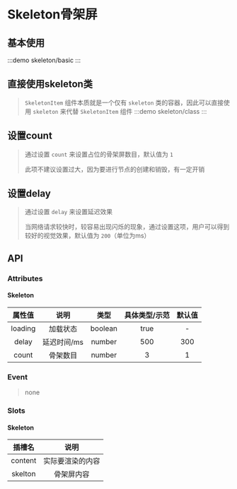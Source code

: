 # Skeleton骨架屏

## 基本使用 
:::demo skeleton/basic
:::

## 直接使用skeleton类
> `SkeletonItem` 组件本质就是一个仅有 `skeleton` 类的容器，因此可以直接使用 `skeleton` 来代替 `SkeletonItem` 组件
:::demo skeleton/class
:::

## 设置count
> 通过设置 `count` 来设置占位的骨架屏数目，默认值为 `1`
>> 
> 此项不建议设置过大，因为要进行节点的创建和销毁，有一定开销



## 设置delay
> 通过设置 `delay` 来设置延迟效果
>> 
> 当网络请求较快时，较容易出现闪烁的现象，通过设置这项，用户可以得到较好的视觉效果，默认值为 `200`（单位为ms）


## API


### Attributes

#### Skeleton 

| 属性值  |    说明     |  类型   | 具体类型/示范 | 默认值 |
| :-----: | :---------: | :-----: | :-----------: | :----: |
| loading |  加载状态   | boolean |     true      |   -    |
|  delay  | 延迟时间/ms | number  |      500      |  300   |
|  count  |  骨架数目   | number  |       3       |   1    |


### Event

> none

### Slots

#### Skeleton 

| 插槽名  |       说明       |
| :-----: | :--------------: |
| content | 实际要渲染的内容 |
| skelton |    骨架屏内容    |
